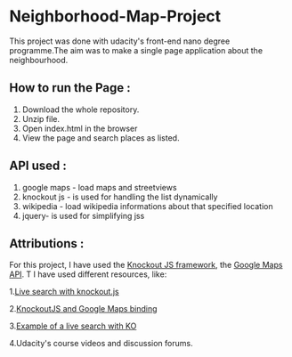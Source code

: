 # Neighborhood-Map-Project

This project was done with udacity's front-end nano degree programme.The aim was to make a single page application about the neighbourhood.

## How to run the Page :
1. Download the whole repository.
2. Unzip file.
3. Open index.html in the browser
4. View the page and search places as listed.

## API used :

1. google maps - load maps and streetviews
2. knockout js - is used for handling the list dynamically
3. wikipedia - load wikipedia informations about that specified location
4. jquery- is used for simplifying jss

## Attributions :
For this project, I have used the [Knockout JS framework](http://knockoutjs.com/), the [Google Maps API](https://developers.google.com/maps/).
T I have used different resources, like:

1.[Live search with knockout.js](http://opensoul.org/2011/06/23/live-search-with-knockoutjs/)

2.[KnockoutJS and Google Maps binding](http://www.hoonzis.com/knockoutjs-and-google-maps-binding/)

3.[Example of a live search with KO](https://jsfiddle.net/2q8Gn/)

4.Udacity's course videos and discussion forums.
